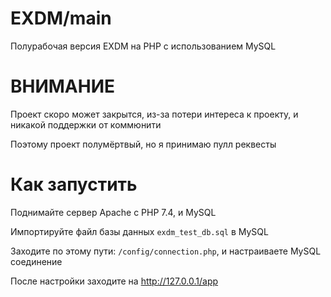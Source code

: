 # EXDM/main
Полурабочая версия EXDM на PHP с использованием MySQL

# ВНИМАНИЕ
Проект скоро может закрытся, из-за потери интереса к проекту, и никакой поддержки от коммюнити

Поэтому проект полумёртвый, но я принимаю пулл реквесты

# Как запустить
Поднимайте сервер Apache с PHP 7.4, и MySQL

Импортируйте файл базы данных ``exdm_test_db.sql`` в MySQL

Заходите по этому пути: ``/config/connection.php``, и настраиваете MySQL соединение

После настройки заходите на http://127.0.0.1/app

